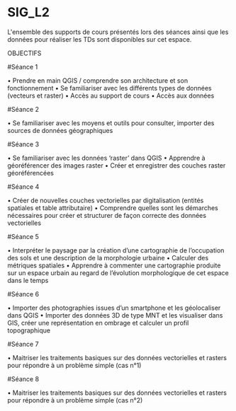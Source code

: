 # SIG_L2

L'ensemble des supports de cours présentés lors des séances ainsi que les données pour réaliser les TDs sont disponibles sur cet espace. 


OBJECTIFS

#Séance 1 

• Prendre en main QGIS / comprendre son architecture et son fonctionnement
• Se familiariser avec les différents types de données (vecteurs et raster)
• Accès au support de cours
• Accès aux données


#Séance 2

• Se familiariser avec les moyens et outils pour consulter, importer des sources de données géographiques

#Séance 3

• Se familiariser avec les données ‘raster’ dans QGIS
• Apprendre à géoréférencer des images raster
• Créer et enregistrer des couches raster géoréférencées

#Séance 4

• Créer de nouvelles couches vectorielles par digitalisation (entités spatiales et table attributaire)
• Comprendre quelles sont les démarches nécessaires pour créer et structurer de façon correcte des données vectorielles 

#Séance 5

• Interpréter le paysage par la création d’une cartographie de l’occupation des sols et une description de la morphologie urbaine
• Calculer des métriques spatiales
• Apprendre à commenter une cartographie produite sur un espace urbain au regard de l’évolution morphologique de cet espace dans le temps

#Séance 6

• Importer des photographies issues d’un smartphone et les géolocaliser dans QGIS
• Importer des données 3D de type MNT et les visualiser dans GIS, créer une représentation en ombrage et calculer un profil topographique

#Séance 7

• Maitriser les traitements basiques sur des données vectorielles et rasters pour répondre à un problème simple (cas n°1)

#Séance 8

• Maitriser les traitements basiques sur des données vectorielles et rasters pour répondre à un problème simple (cas n°2)


